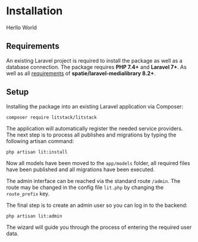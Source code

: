 # Installation

Herllo World
## Requirements

An existing Laravel project is required to install the package as well as a
database connection. The package requires **PHP 7.4+** and **Laravel 7+**. As
well as all
[requirements](https://docs.spatie.be/laravel-medialibrary/v8/requirements) of
**spatie/laravel-medialibrary 8.2+**.

## Setup

Installing the package into an existing Laravel application via Composer:

```shell
composer require litstack/litstack
```

The application will automatically register the needed service providers. The
next step is to process all publishes and migrations by typing the following
artisan command:

```shell
php artisan lit:install
```

Now all models have been moved to the `app/models` folder, all required files
have been published and all migrations have been executed.

The admin interface can be reached via the standard route `/admin`. The route
may be changed in the config file `lit.php` by changing the `route_prefix` key.

The final step is to create an admin user so you can log in to the backend:

```shell
php artisan lit:admin
```

The wizard will guide you through the process of entering the required user
data.
